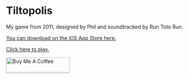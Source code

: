# Tiltopolis

My game from 2011, designed by Phil and soundtracked by Run Toto Run.

[You can download on the iOS App Store here.](https://itunes.apple.com/gb/app/tiltopolis/id427417582)

[Click here to play.](https://horacebury.github.io/Tiltopolis/Web/)

<a href="https://www.buymeacoffee.com/horaceqwofee" target="_blank"><img src="https://www.buymeacoffee.com/assets/img/custom_images/orange_img.png" alt="Buy Me A Coffee" style="height: 41px !important;width: 174px !important;box-shadow: 0px 3px 2px 0px rgba(190, 190, 190, 0.5) !important;-webkit-box-shadow: 0px 3px 2px 0px rgba(190, 190, 190, 0.5) !important;" ></a>
